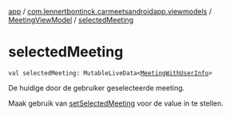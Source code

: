 [app](../../index.md) / [com.lennertbontinck.carmeetsandroidapp.viewmodels](../index.md) / [MeetingViewModel](index.md) / [selectedMeeting](./selected-meeting.md)

# selectedMeeting

`val selectedMeeting: MutableLiveData<`[`MeetingWithUserInfo`](../../com.lennertbontinck.carmeetsandroidapp.models/-meeting-with-user-info/index.md)`>`

De huidige door de gebruiker geselecteerde meeting.

Maak gebruik van [setSelectedMeeting](set-selected-meeting.md) voor de value in te stellen.

